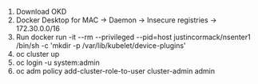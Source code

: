 1. Download OKD
2. Docker Desktop for MAC -> Daemon -> Insecure registries -> 172.30.0.0/16
3. Run docker run -it --rm --privileged --pid=host justincormack/nsenter1 /bin/sh -c 'mkdir -p /var/lib/kubelet/device-plugins'
4. oc cluster up
4. oc login -u system:admin
2. oc adm policy add-cluster-role-to-user cluster-admin admin
